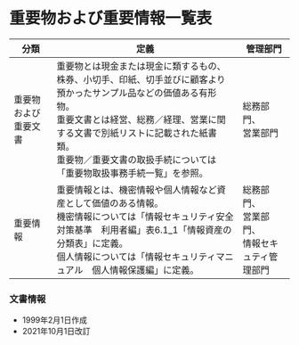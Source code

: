 # 重要物および重要情報一覧表



| 分類                 | 定義                                                         | 管理部門                                               |
| -------------------- | ------------------------------------------------------------ | ------------------------------------------------------ |
| 重要物および重要文書 | 重要物とは現金または現金に類するもの、株券、小切手、印紙、切手並びに顧客より預かったサンプル品などの価値ある有形物。<br />重要文書とは経営、総務／経理、営業に関する文書で別紙リストに記載された紙書類。<br />重要物／重要文書の取扱手続については「重要物取扱事務手続一覧」を参照。 | 総務部門、<br />営業部門                               |
| 重要情報             | 重要情報とは、機密情報や個人情報など資産として価値のある情報。<br />機密情報については「情報セキュリティ安全対策基準　利用者編」表6.1_1「情報資産の分類表」に定義。<br />個人情報については「情報セキュリティマニュアル　個人情報保護編」に定義。 | 総務部門、<br />営業部門、<br />情報セキュティ管理部門 |



### 文書情報

* 1999年2月1日作成
* 2021年10月1日改訂